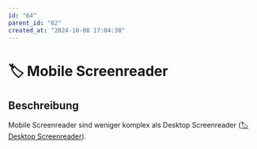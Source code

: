 ```yaml
---
id: "64"
parent_id: "62"
created_at: "2024-10-08 17:04:38"
---
```


# 🏷️ Mobile Screenreader

## Beschreibung

Mobile Screenreader sind weniger komplex als Desktop Screenreader ([🏷️ Desktop Screenreader](/de/tags/desktop-screenreader)).